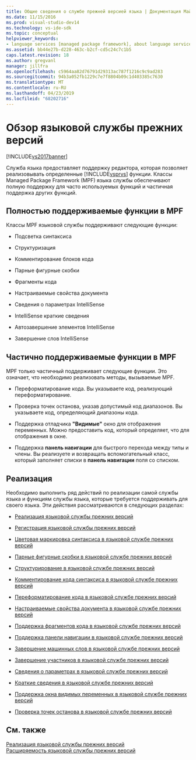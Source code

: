 ```yaml
---
title: Общие сведения о службе прежней версией языка | Документация Майкрософт
ms.date: 11/15/2016
ms.prod: visual-studio-dev14
ms.technology: vs-ide-sdk
ms.topic: conceptual
helpviewer_keywords:
- language services [managed package framework], about language services
ms.assetid: bb44e27b-d228-463c-b2cf-cd5c24c7c1b5
caps.latest.revision: 18
ms.author: gregvanl
manager: jillfra
ms.openlocfilehash: c5964aa82d76791d29313ac787f1216c9c9ad283
ms.sourcegitcommit: 94b3a052fb1229c7e7f8804b09c1d403385c7630
ms.translationtype: MT
ms.contentlocale: ru-RU
ms.lasthandoff: 04/23/2019
ms.locfileid: "68202716"
---
```

# <a name="legacy-language-service-overview"></a>Обзор языковой службы прежних версий
[!INCLUDE[vs2017banner](../../includes/vs2017banner.md)]

Служба языка предоставляет поддержку редактора, которая позволяет реализовывать определенные [!INCLUDE[vsprvs](../../includes/vsprvs-md.md)] функции. Классы Managed Package Framework (MPF) языка службы обеспечивают полную поддержку для часто используемых функций и частичная поддержка других функций.  
  
## <a name="fully-supported-features-in-the-mpf"></a>Полностью поддерживаемые функции в MPF  
 Классы MPF языковой службы поддерживают следующие функции:  
  
- Подсветка синтаксиса  
  
- Структуризация  
  
- Комментирование блоков кода  
  
- Парные фигурные скобки  
  
- Фрагменты кода  
  
- Настраиваемые свойства документа  
  
- Сведения о параметрах IntelliSense  
  
- IntelliSense краткие сведения  
  
- Автозавершение элементов IntelliSense  
  
- Завершение слов IntelliSense  
  
## <a name="partially-supported-features-in-the-mpf"></a>Частично поддерживаемые функции в MPF  
 MPF только частичный поддерживает следующие функции. Это означает, что необходимо реализовать методы, вызываемые MPF.  
  
- Переформатирование кода. Вы указываете код, реализующий переформатирование.  
  
- Проверка точек останова, указав допустимый код диапазонов. Вы указываете код, определяющий диапазоны кода.  
  
- Поддержка отладчика **"Видимые"** окно для отображения переменных. Можно предоставить код, который определяет, что для отображения в окне.  
  
- Поддержка **панель навигации** для быстрого перехода между типы и члены. Вы реализуете и возвращать вспомогательный класс, который заполняет списки в **панель навигации** поля со списком.  
  
## <a name="implementation"></a>Реализация  
 Необходимо выполнить ряд действий по реализации самой службы языка и функциям службы языка, которые требуется поддерживать для своего языка. Эти действия рассматриваются в следующих разделах:  
  
- [Реализация языковой службы прежних версий](../../extensibility/internals/implementing-a-legacy-language-service2.md)  
  
- [Регистрация языковой службы прежних версий](../../extensibility/internals/registering-a-legacy-language-service1.md)  
  
- [Цветовая маркировка синтаксиса в языковой службе прежних версий](../../extensibility/internals/syntax-colorizing-in-a-legacy-language-service.md)  
  
- [Парные фигурные скобки в языковой службе прежних версий](../../extensibility/internals/brace-matching-in-a-legacy-language-service.md)  
  
- [Структурирование в языковой службе прежних версий](../../extensibility/internals/outlining-in-a-legacy-language-service.md)  
  
- [Комментирование кода синтаксиса в языковой службе прежних версий](../../extensibility/internals/commenting-code-in-a-legacy-language-service.md)  
  
- [Переформатирование кода в языковой службе прежних версий](../../extensibility/internals/reformatting-code-in-a-legacy-language-service.md)  
  
- [Настраиваемые свойства документа в языковой службе прежних версий](../../extensibility/internals/custom-document-properties-in-a-legacy-language-service.md)  
  
- [Поддержка фрагментов кода в языковой службе прежних версий](../../extensibility/internals/support-for-code-snippets-in-a-legacy-language-service.md)  
  
- [Поддержка панели навигации в языковой службе прежних версий](../../extensibility/internals/support-for-the-navigation-bar-in-a-legacy-language-service.md)  
  
- [Завершение машинных слов в языковой службе прежних версий](../../extensibility/internals/word-completion-in-a-legacy-language-service.md)  
  
- [Завершение участников в языковой службе прежних версий](../../extensibility/internals/member-completion-in-a-legacy-language-service.md)  
  
- [Сведения о параметрах в языковой службе прежних версий](../../extensibility/internals/parameter-info-in-a-legacy-language-service2.md)  
  
- [Краткие сведения в языковой службе прежних версий](../../extensibility/internals/quick-info-in-a-legacy-language-service.md)  
  
- [Поддержка окна видимых переменных в языковой службе прежних версий](../../extensibility/internals/support-for-the-autos-window-in-a-legacy-language-service.md)  
  
- [Проверка точек останова в языковой службе прежних версий](../../extensibility/internals/validating-breakpoints-in-a-legacy-language-service.md)  
  
## <a name="see-also"></a>См. также  
 [Реализация языковой службы прежних версий](../../extensibility/internals/implementing-a-legacy-language-service1.md)   
 [Расширяемость языковой службы прежних версий](../../extensibility/internals/legacy-language-service-extensibility.md)
